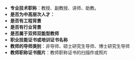 - **专业技术职称**：教授、副教授、讲师、助教。
- **是否为中高层次人才：**
- **是否有工程背景**
- **是否有行业背景**
- **是否属于双师双能型教师**
- **职业技能证书或培训证书名称**
- **教师的导师类别**：非导师、硕士研究生导师、博士研究生导师
- **教师职称证书图片**：教师职称证书的扫描件或照片

